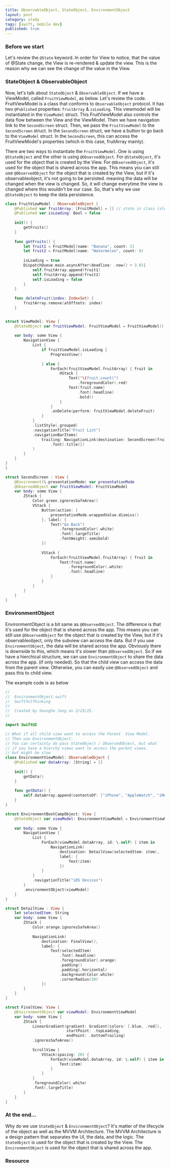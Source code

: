```yaml
---
title: ObservableObject, StateObject, EnvironmentObject
layout: post
category: study
tags: [swift, mobile dev]
published: true
---
```


### Before we start
Let's review the `@State` keyword. In order for View to notice, that the value of @State change, the View is re-rendered & update the view. This is the reason why we can see the change of the value in the View. 

### StateObject & ObservableObject
Now, let's talk about `StateObject` & `ObservableObject`. If we have a ViewModel, called `FruitViewModel`, as below. Let's review the code. 
FruitViewModel is a class that conforms to `ObservableObject` protocol. It has two `@Published` properties: `fruitArray` & `isLoading`. This viewmodel will be instantiated in the `ViewModel` struct. This FruitViewModel also controls the data flow between the View and the ViewModel. Then we have navigation link to the `SecondScreen` struct. Then, we pass the `FruitViewModel` to the `SecondScreen` struct. In the `SecondScreen` struct, we have a button to go back to the `ViewModel` struct. In the `SecondScreen`, this can access the FruitViewModel's properties (which in this case, fruitArray mainly). 

There are two ways to instantiate the `FruitViewModel`. One is using `@StateObject` and the other is using `@ObservedObject`. For `@StateObject`, it's used for the object that is created by the View. For `@ObservedObject`, it's used for the object that is shared across the app. This means you can still use `@ObservedObject` for the object that is created by the View, but if it's observableobject, it's not going to be persisted. meaning the data will be changed when the view is changed. So, it will change everytime the view is changed where this wouldn't be our case. So, that's why we use `@StateObject` to keep the data persistence. 

```swift
class FruitViewModel : ObservableObject {
    @Published var fruitArray: [FruitModel] = [] // state in class (alert to ViewModel)
    @Published var isLoading: Bool = false
    
    init() {
        getFruits()
    }
    
    func getFruits() {
        let fruit1 = FruitModel(name: "Banana", count: 2)
        let fruit2 = FruitModel(name: "Watermelon", count: 9)
        
        isLoading = true
        DispatchQueue.main.asyncAfter(deadline: .now() + 3.0){
            self.fruitArray.append(fruit1)
            self.fruitArray.append(fruit2)
            self.isLoading = false
        }
    }
    
    func deleteFruit(index: IndexSet) {
        fruitArray.remove(atOffsets: index)
    }


struct ViewModel: View {
    @StateObject var fruitViewModel: FruitViewModel = FruitViewModel()
    
    var body: some View {
        NavigationView {
            List {
                if fruitViewModel.isLoading {
                    ProgressView()
                    
                } else {
                    ForEach(fruitViewModel.fruitArray) { fruit in
                        HStack {
                            Text("\(fruit.count)")
                                .foregroundColor(.red)
                            Text(fruit.name)
                                .font(.headline)
                                .bold()
                        }
                    }
                    .onDelete(perform: fruitViewModel.deleteFruit)
                }
            }
            .listStyle(.grouped)
            .navigationTitle("Fruit List")
            .navigationBarItems(
                trailing: NavigationLink(destination: SecondScreen(fruitViewModel: fruitViewModel), label: { Image(systemName: "arrow.right")
                    .font(.title)})
            )
        }
    }
}
}

struct SecondScreen : View {
    @Environment(\.presentationMode) var presentationMode
    @ObservedObject var fruitViewModel: FruitViewModel
    var body: some View {
        ZStack {
            Color.green.ignoresSafeArea()
            VStack {
                Button(action: {
                    presentationMode.wrappedValue.dismiss()
                }, label: {
                    Text("Go Back")
                        .foregroundColor(.white)
                        .font(.largeTitle)
                        .fontWeight(.semibold)
                })
                
                VStack {
                    ForEach(fruitViewModel.fruitArray) { fruit in
                        Text(fruit.name)
                            .foregroundColor(.white)
                            .font(.headline)
                    }
                }
            }
        }
    }
}
```

### EnvironmentObject

EnvironmentObject is a bit same as `@ObservedObject`. The difference is that it's used for the object that is shared across the app. This means you can still use `@ObservedObject` for the object that is created by the View, but if it's observableobject, only the subview can access the data. But if you use `EnvironmentObject`, the data will be shared across the app. Obviously there is downside to this, which means it's slower than `@ObservedObject`. So if we have a hierchical structure, we can use `EnvironmentObject` to share the data across the app. (if only needed). So that the child view can access the data from the parent view. Otherwise, you can easily use `@ObservedObject` and pass this to child view. 

The example code is as below

```swift
//
//  EnvironmentObject.swift
//  SwiftfulThinking
//
//  Created by Seungho Jang on 2/25/25.
//

import SwiftUI

// What if all child view want to access the Parent  View Model.
// Then use EnvironmentObject.
// You can certainly do pass StateObject / ObservedObject, but what
// if you have a hierchy views want to access the parent views.
// but might be slow
class EnvironmentViewModel: ObservableObject {
    @Published var dataArray: [String] = []
    
    init() {
        getData()
    }
    
    func getData() {
        self.dataArray.append(contentsOf: ["iPhone", "AppleWatch", "iMAC", "iPad"])
    }
}

struct EnvironmentBootCampObject: View {
    @StateObject var viewModel: EnvironmentViewModel = EnvironmentViewModel()
    
    var body: some View {
        NavigationView {
            List {
                ForEach(viewModel.dataArray, id: \.self) { item in
                    NavigationLink(
                        destination: DetailView(selectedItem: item),
                        label: {
                            Text(item)
                        })
                }
            }
            .navigationTitle("iOS Devices")
        }
        .environmentObject(viewModel)
    }
}

struct DetailView : View {
    let selectedItem: String
    var body: some View {
        ZStack {
            Color.orange.ignoresSafeArea()
            
            NavigationLink(
                destination: FinalView(),
                label: {
                    Text(selectedItem)
                        .font(.headline)
                        .foregroundColor(.orange)
                        .padding()
                        .padding(.horizontal)
                        .background(Color.white)
                        .cornerRadius(30)
                })
        }
    }
}

struct FinalView: View {
    @EnvironmentObject var viewModel: EnvironmentViewModel
    var body: some View {
        ZStack {
            LinearGradient(gradient: Gradient(colors: [.blue, .red]),
                           startPoint: .topLeading,
                           endPoint: .bottomTrailing)
            .ignoresSafeArea()
            
            ScrollView {
                VStack(spacing: 20) {
                    ForEach(viewModel.dataArray, id: \.self) { item in
                        Text(item)
                    }
                }
            }
            .foregroundColor(.white)
            .font(.largeTitle)
        }
    }
}
```

### At the end...

Why do we use `StateObject` & `EnvironmentObject`? It's matter of the lifecycle of the object as well as the MVVM Architecture. The MVVM Architecture is a design pattern that separates the UI, the data, and the logic. The `StateObject` is used for the object that is created by the View. The `EnvironmentObject` is used for the object that is shared across the app.

### Resource





